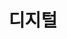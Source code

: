 ---
lastmod: 2022-10-02
title: 디지털
weight: 4
level_of_description: 레코드그룹-r4
components:
  - https://private.textconsulting.io/red-bg.jpg
description: 광범위한 디지털 영역에서 리터러시(literacy)영역에 대한 관심과 연관된 프로젝트 기록입니다.(현재 공개된 아이템이 없습니다.)
link:
---